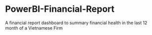 # PowerBI-Financial-Report
A financial report dashboard to summary financial health in the last 12 month of a Vietnamese Firm
